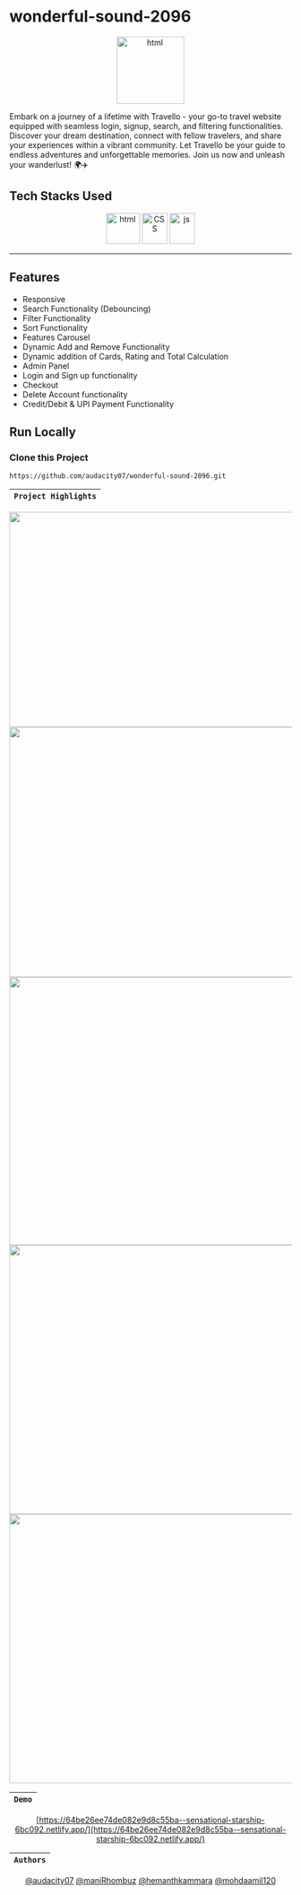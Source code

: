 # wonderful-sound-2096

<div align="center"  width="55" height="55">
  <img src="https://github.com/audacity07/wonderful-sound-2096/blob/master/images/LandingPage/logo_with_name.png?raw=true" alt="html" width="120" height="120"/>
</div>

Embark on a journey of a lifetime with Travello - your go-to travel website equipped with seamless login, signup, search, and filtering functionalities. Discover your dream destination, connect with fellow travelers, and share your experiences within a vibrant community. Let Travello be your guide to endless adventures and unforgettable memories. Join us now and unleash your wanderlust! 🌍✈️

## Tech Stacks Used

<p align = "center">
<img src="https://github.com/audacity07/screeching-wax-837/blob/master/images/HTML5_logo_and_wordmark.svg.png?raw=true" alt="html" width="60" height="55"/>
<img src="https://github.com/audacity07/screeching-wax-837/blob/master/images/CSS3_logo_and_wordmark.svg.png?raw=true" alt="CSS" width="45" height="55"/>
<img src="https://github.com/audacity07/screeching-wax-837/blob/master/images/1200px-Javascript-shield.svg.png?raw=true" alt="js" width="45" height="55"/>
</p>
<hr>

## Features

- Responsive
- Search Functionality (Debouncing)
- Filter Functionality
- Sort Functionality
- Features Carousel
- Dynamic Add and Remove Functionality
- Dynamic addition of Cards, Rating and Total Calculation
- Admin Panel
- Login and Sign up functionality
- Checkout
- Delete Account functionality
- Credit/Debit & UPI Payment Functionality

## Run Locally

### Clone this Project

```
https://github.com/audacity07/wonderful-sound-2096.git
```

| `Project Highlights` |
| :------------------: |

 <div align = "center">

 <img src="https://github.com/audacity07/wonderful-sound-2096/blob/master/images/github%20page/pic1.PNG?raw=true" width="946" height="384" />
 <img src="https://github.com/audacity07/wonderful-sound-2096/blob/master/images/github%20page/pic2.PNG?raw=true" width="942" height="446"/>
 <img src="https://github.com/audacity07/wonderful-sound-2096/blob/master/images/github%20page/pic3.PNG?raw=true" width="942" height="478"/>
 <img src="https://github.com/audacity07/wonderful-sound-2096/blob/master/images/github%20page/pic7.PNG?raw=true" width="942" height="480"/>
 <img src="https://github.com/audacity07/wonderful-sound-2096/blob/master/images/github%20page/pic6.PNG?raw=true" width="942" height="480"/>
  
<div/>

| `Demo` |
| :----: |

[https://64be26ee74de082e9d8c55ba--sensational-starship-6bc092.netlify.app/](https://64be26ee74de082e9d8c55ba--sensational-starship-6bc092.netlify.app/)

| `Authors` |
| :-------: |

[@audacity07](https://github.com/audacity07)
[@maniRhombuz](https://github.com/maniRhombuz)
[@hemanthkammara](https://github.com/hemanthkammara)
[@mohdaamil120](https://github.com/mohdaamil120)
